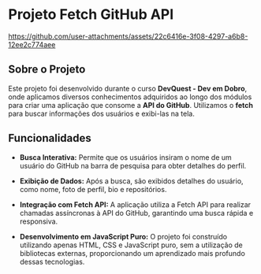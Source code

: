 # Projeto Fetch GitHub API





https://github.com/user-attachments/assets/22c6416e-3f08-4297-a6b8-12ee2c774aee




## Sobre o Projeto

Este projeto foi desenvolvido durante o curso **DevQuest - Dev em Dobro**, onde aplicamos diversos conhecimentos adquiridos ao longo dos módulos para criar uma aplicação que consome a **API do GitHub**. Utilizamos o **fetch** para buscar informações dos usuários e exibi-las na tela.

## Funcionalidades

- **Busca Interativa:** Permite que os usuários insiram o nome de um usuário do GitHub na barra de pesquisa para obter detalhes do perfil.
  
- **Exibição de Dados:** Após a busca, são exibidos detalhes do usuário, como nome, foto de perfil, bio e repositórios.

- **Integração com Fetch API:** A aplicação utiliza a Fetch API para realizar chamadas assíncronas à API do GitHub, garantindo uma busca rápida e responsiva.

- **Desenvolvimento em JavaScript Puro:** O projeto foi construído utilizando apenas HTML, CSS e JavaScript puro, sem a utilização de bibliotecas externas, proporcionando um aprendizado mais profundo dessas tecnologias.
